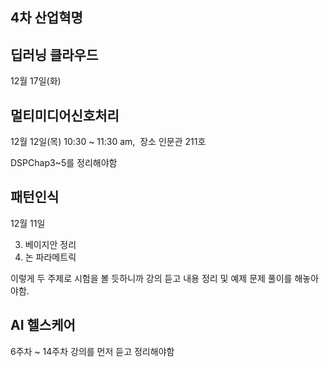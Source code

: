 ## 4차 산업혁명

## 딥러닝 클라우드
12월 17일(화)

## 멀티미디어신호처리
12월 12일(목) 10:30 ~ 11:30 am,  장소 인문관 211호

DSPChap3~5를 정리해야함

## 패턴인식
12월 11일

3. 베이지안 정리
4. 논 파라메트릭 

이렇게 두 주제로 시험을 볼 듯하니까 강의 듣고 내용 정리 및 예제 문제 풀이를 해놓아야함.




## AI 헬스케어

6주차 ~ 14주차 강의를 먼저 듣고 정리해야함

